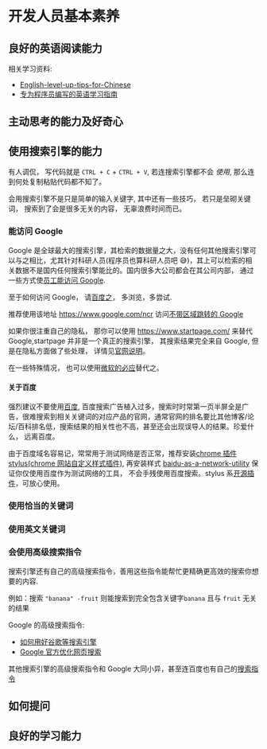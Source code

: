 # 开发人员基本素养

## 良好的英语阅读能力

相关学习资料:

- [English-level-up-tips-for-Chinese](https://github.com/byoungd/English-level-up-tips-for-Chinese)
- [专为程序员编写的英语学习指南](https://github.com/yujiangshui/An-English-Guide-for-Programmers)

## 主动思考的能力及好奇心

## 使用搜索引擎的能力

有人调侃， 写代码就是 `CTRL + C` + `CTRL + V`, 若连搜索引擎都不会 _使用_, 那么连到何处复制粘贴代码都不知了。

会用搜索引擎不是只是简单的输入关键字, 其中还有一些技巧， 若只是垒砌关键词， 搜索到了会是很多无关的内容， 无辜浪费时间而已。

### 能访问 Google

Google 是全球最大的搜索引擎，其检索的数据量之大，没有任何其他搜索引擎可以与之相比，尤其针对科研人员(程序员也算科研人员吧 😅)，其上可以检索的相关数据不是国内任何搜索引擎能比的。国内很多大公司都会在其公司内部， 通过一些方式使[员工能访问 Google](https://www.zhihu.com/question/21617221).

至于如何访问 Google， 请[百度之](http://t.cn/EGsFYfE)， 多浏览，多尝试.

推荐使用该地址 <https://www.google.com/ncr> 访问[不带区域跳转的 Google](https://blog.csdn.net/Leichelle/article/details/37741699)

如果你很注重自己的隐私， 那你可以使用 <https://www.startpage.com/> 来替代 Google,startpage 并非是一个真正的搜索引擎， 其搜索结果完全来自 Google, 但是在隐私方面做了些处理， 详情见[官网说明](https://www.startpage.com/en/search/privacy-policy.html)。

在一些特殊情况， 也可以使用[微软的必应](https://www.bing.com/)替代之。

#### 关于百度

强烈建议不要使用[百度](https://www.baidu.com/), 百度搜索广告植入过多，搜索时时常第一页半屏全是广告，很难搜索到相关关键词的对应产品的官网，通常官网的排名要比其他博客/论坛/百科排名低，搜索结果的相关性也不高，甚至还会出现误导人的结果。珍爱什么， 远离百度。

由于百度域名容易记，常常用于测试网络是否正常，推荐安装[chrome 插件 stylus(chrome 网站自定义样式插件)](https://chrome.google.com/webstore/detail/stylus/clngdbkpkpeebahjckkjfobafhncgmne), 再安装样式 [baidu-as-a-network-utility](https://userstyles.org/styles/127911/baidu-as-a-network-utility) 保证你仅使用百度作为测试网络的工具， 不会手残使用百度搜索。stylus 系[开源插件](https://github.com/openstyles/stylus/)，可放心使用。

### 使用恰当的关键词

### 使用英文关键词

### 会使用高级搜索指令

搜索引擎还有自己的高级搜索指令，善用这些指令能帮忙更精确更高效的搜索你想要的内容.

例如：搜索 `"banana" -fruit` 则能搜索到完全包含关键字`banana` 且与 `fruit` 无关的结果

Google 的高级搜索指令:

- [如何用好谷歌等搜索引擎](https://www.zhihu.com/question/20161362)
- [Google 官方优化网页搜索](https://support.google.com/websearch/answer/2466433?hl=zh-Hans)

其他搜索引擎的高级搜索指令和 Google 大同小异，甚至连百度也有自己的[搜索指令](http://help.baidu.com/question?prod_en=news&class=509&id=3209)

## 如何提问

## 良好的学习能力
